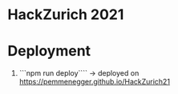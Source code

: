 # HackZurich 2021

# Deployment
1. ```npm run deploy````
-> deployed on https://pemmenegger.github.io/HackZurich21
